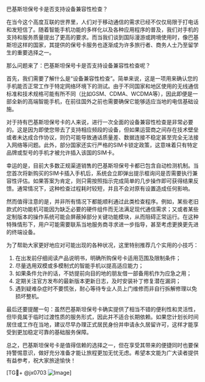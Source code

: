 巴基斯坦保号卡是否支持设备兼容性检查？

在当今这个高度互联的世界里，人们对于移动通信的需求已经不仅仅局限于打电话和发短信了。随着智能手机功能的多样化以及各种应用程序的普及，我们对手机的支持和服务质量提出了更高的要求。而当我们谈到国际漫游或跨境使用时，像巴基斯坦这样的国家，其提供的保号卡服务也逐渐成为许多旅行者、商务人士乃至留学生的重要选择之一。

那么问题来了：巴基斯坦保号卡是否支持设备兼容性检查呢？

首先，我们需要了解什么是“设备兼容性检查”。简单来说，这是一项用来确认您的手机能否正常工作于特定网络环境下的测试。由于不同国家和地区使用的无线通信标准和技术规格可能有所不同（比如GSM、CDMA、WCDMA等），因此即便是一部全新的高端智能手机，在前往国外之前也需要确保它能够适应当地的电信基础设施。

对于持有巴基斯坦保号卡的人来说，进行一次全面的设备兼容性检查是非常必要的。这是因为即使您带去了支持相应频段的设备，但如果运营商之间存在技术壁垒或者未达成合作协议，则仍可能导致通话质量差、数据连接不稳定甚至完全无法接入网络等问题。此外，部分国家还实行严格的SIM卡锁定政策，这意味着只有特定品牌或型号的手机才被允许插入该国的SIM卡。

幸运的是，目前大多数正规渠道销售的巴基斯坦保号卡都已包含自动检测机制。当您首次将新购买的SIM卡插入手机后，系统会立即弹出提示框询问是否需要执行兼容性评估。如果答案为肯定，则只需按照指示完成简单的几步操作即可获得结果反馈。通常情况下，这种检查过程耗时较短，并且不会对原有设置造成任何影响。

然而值得注意的是，并非所有情况下都能顺利通过此类检查程序。例如，某些老旧款式的功能机可能因为缺乏必要的硬件组件而无法满足现代通信需求；又或者某些定制版本的操作系统可能会屏蔽掉部分关键功能模块，从而阻碍正常运行。在这种特殊情形下，用户可能需要联系当地服务商寻求进一步指导，甚至考虑更换更先进的终端设备。

为了帮助大家更好地应对可能出现的各种状况，这里特别推荐几个实用的小技巧：

1. 在出发前仔细阅读产品说明书，明确所购保号卡适用范围及限制条件；
2. 尽量选用双模或多模制式的智能手机以提高适应能力；
3. 如果条件允许的话，不妨提前向目的地的朋友借一部备用机作为应急之用；
4. 定期关注官方发布的最新版本更新日志，及时安装补丁修复潜在漏洞；
5. 遇到疑难杂症时不要慌张，耐心等待专业人员上门维修而非自行拆解修理以免损坏整机。

最后还要提醒一句：虽然巴基斯坦保号卡确实提供了相当不错的便利性和灵活性，但毕竟属于临时过渡性质的服务形式，因此并不适合长期依赖。如果您计划长时间居住或工作在当地，建议尽早办理正式居民身份并申请永久居留许可，这样才能享受到更加稳定可靠的基础服务保障。

总之，巴基斯坦保号卡是值得信赖的选择之一，但在享受其带来的便捷同时也要保持警惕意识，做好充分准备才能让旅程更加无忧无虑。希望本文能为广大读者提供有益参考，祝大家旅途愉快！

[TG💪+ @jx0703 ![Image](https://github.com/user-attachments/assets/dbca1d08-cadb-493c-b0ec-ad6f7a83f270)]